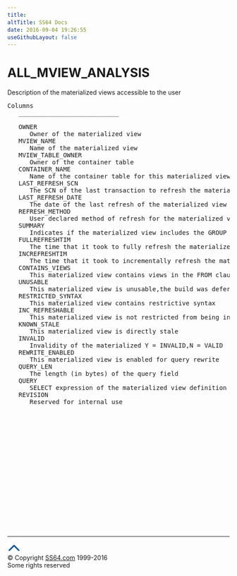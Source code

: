 ```yaml
---
title:
altTitle: SS64 Docs
date: 2016-09-04 19:26:55
useGithubLayout: false
---
```

<!-- #BeginLibraryItem "/Library/head_orad.lbi" --><!-- #EndLibraryItem --><h1>ALL_MVIEW_ANALYSIS </h1><p> Description of the materialized views accessible to the user </p> 
 
<pre>Columns
   ___________________________
 
   OWNER
      Owner of the materialized view
   MVIEW_NAME
      Name of the materialized view
   MVIEW_TABLE_OWNER
      Owner of the container table
   CONTAINER_NAME
      Name of the container table for this materialized view
   LAST_REFRESH_SCN
      The SCN of the last transaction to refresh the materialized view
   LAST_REFRESH_DATE
      The date of the last refresh of the materialized view
   REFRESH_METHOD
      User declared method of refresh for the materialized view
   SUMMARY
      Indicates if the materialized view includes the GROUP BY clause
   FULLREFRESHTIM
      The time that it took to fully refresh the materialized view
   INCREFRESHTIM
      The time that it took to incrementally refresh the materialized view
   CONTAINS_VIEWS
      This materialized view contains views in the FROM clause
   UNUSABLE
      This materialized view is unusable,the build was deferred
   RESTRICTED_SYNTAX
      This materialized view contains restrictive syntax
   INC_REFRESHABLE
      This materialized view is not restricted from being incrementally refreshed
   KNOWN_STALE
      This materialized view is directly stale
   INVALID
      Invalidity of the materialized Y = INVALID,N = VALID
   REWRITE_ENABLED
      This materialized view is enabled for query rewrite
   QUERY_LEN
      The length (in bytes) of the query field
   QUERY
      SELECT expression of the materialized view definition
   REVISION
      Reserved for internal use

</pre><!-- #BeginLibraryItem "/Library/foot_orad.lbi" --><p>
<!-- oracle-footer -->
<ins class="adsbygoogle" style="display:inline-block;width:300px;height:250px" data-ad-client="ca-pub-6140977852749469" data-ad-slot="4275490898"></ins>
<script>
(adsbygoogle = window.adsbygoogle || []).push({});
</script></p>
<hr>
<div id="bl" class="footer"><a href="ALL_MVIEW_ANALYSIS.html#"><img src="../images/top.png" width="30" height="22" alt="Back to the Top"></a></div>
<div id="br" class="footer, tagline">© Copyright <a href="http://ss64.com/">SS64.com</a> 1999-2016<br>
Some rights reserved</div>
<!-- #EndLibraryItem -->

